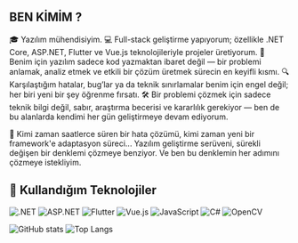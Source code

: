 ## BEN KİMİM ?

🎓 Yazılım mühendisiyim.
💻 Full-stack geliştirme yapıyorum; özellikle .NET Core, ASP.NET, Flutter ve Vue.js teknolojileriyle projeler üretiyorum.
🚀 Benim için yazılım sadece kod yazmaktan ibaret değil — bir problemi anlamak, analiz etmek ve etkili bir çözüm üretmek sürecin en keyifli kısmı.
🔍 Karşılaştığım hatalar, bug’lar ya da teknik sınırlamalar benim için engel değil; her biri yeni bir şey öğrenme fırsatı.
🛠️ Bir problemi çözmek için sadece teknik bilgi değil, sabır, araştırma becerisi ve kararlılık gerekiyor — ben de bu alanlarda kendimi her gün geliştirmeye devam ediyorum.

📌 Kimi zaman saatlerce süren bir hata çözümü, kimi zaman yeni bir framework'e adaptasyon süreci... Yazılım geliştirme serüveni, sürekli değişen bir denklemi çözmeye benziyor. Ve ben bu denklemin her adımını çözmeye istekliyim.

## 🧠 Kullandığım Teknolojiler

![.NET](https://img.shields.io/badge/-.NET-512BD4?style=flat&logo=dotnet&logoColor=white)
![ASP.NET](https://img.shields.io/badge/-ASP.NET-5C2D91?style=flat&logo=.net&logoColor=white)
![Flutter](https://img.shields.io/badge/-Flutter-02569B?style=flat&logo=flutter&logoColor=white)
![Vue.js](https://img.shields.io/badge/-Vue.js-4FC08D?style=flat&logo=vue.js&logoColor=white)
![JavaScript](https://img.shields.io/badge/-JavaScript-F7DF1E?style=flat&logo=javascript&logoColor=black)
![C#](https://img.shields.io/badge/-CSharp-239120?style=flat&logo=c-sharp&logoColor=white)
![OpenCV](https://img.shields.io/badge/-OpenCV-5C3EE8?style=flat&logo=opencv&logoColor=white)


![GitHub stats](https://github-readme-stats.vercel.app/api?username=KULLANICIADIN&show_icons=true&theme=radical)
![Top Langs](https://github-readme-stats.vercel.app/api/top-langs/?username=KULLANICIADIN&layout=compact&theme=radical)

